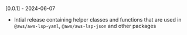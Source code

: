 [0.0.1] - 2024-06-07

- Intial release containing helper classes and functions that are used in `@aws/aws-lsp-yaml`, `@aws/aws-lsp-json` and other packages
